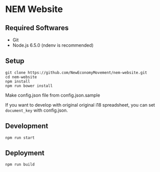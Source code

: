 # NEM Website

## Required Softwares 

+ Git
+ Node.js 6.5.0 (ndenv is recommended)

## Setup

```
git clone https://github.com/NewEconomyMovement/nem-website.git
cd nem-website
npm install
npm run bower install
```

Make config.json file from config.json.sample

If you want to develop with original original i18 spreadsheet, you can set `document_key` with config.json.

## Development

```
npm run start
```

## Deployment

```
npm run build
```
